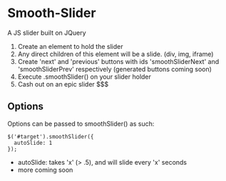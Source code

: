 # Smooth-Slider
A JS slider built on JQuery

1. Create an element to hold the slider
2. Any direct children of this element will be a slide. (div, img, iframe)
3. Create 'next' and 'previous' buttons with ids 'smoothSliderNext' and 'smoothSliderPrev' respectively (generated buttons coming soon)
4. Execute .smoothSlider() on your slider holder
5. Cash out on an epic slider $$$

## Options
Options can be passed to smoothSlider() as such:

```
$('#target').smoothSlider({
  autoSlide: 1
});
```

* autoSlide: takes 'x' (> .5), and will slide every 'x' seconds
* more coming soon
